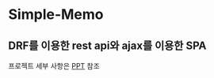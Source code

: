 # Simple-Memo





## DRF를 이용한 rest api와 ajax를 이용한 SPA





프로젝트 세부 사항은 [PPT](https://github.com/JunghoGIT/simple_memo/tree/main/%ED%94%84%EB%A1%9C%EC%A0%9D%ED%8A%B8%20%EC%A0%95%EB%A6%AC) 참조



